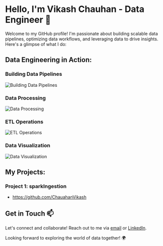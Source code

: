 # Hello, I'm Vikash Chauhan - Data Engineer 🚀

Welcome to my GitHub profile! I'm passionate about building scalable data pipelines, optimizing data workflows, and leveraging data to drive insights. Here's a glimpse of what I do:

## Data Engineering in Action:

### Building Data Pipelines
![Building Data Pipelines](https://media.giphy.com/media/ZVik7pBtu9dNS/giphy.gif)

### Data Processing
![Data Processing](https://media.giphy.com/media/SWoSkN6DxTszqIKEqv/giphy.gif)

### ETL Operations
![ETL Operations](https://media.giphy.com/media/KAq5w47R9rmTuvWOWa/giphy.gif)

### Data Visualization
![Data Visualization](https://media.giphy.com/media/xUA7bdpLxQhsSQdyog/giphy.gif)

## My Projects:

### Project 1: sparkIngestion
- https://github.com/ChauahanVikash

## Get in Touch 📫

Let's connect and collaborate! Reach out to me via [email](mailto:vikashch1998@gmail.com) or [LinkedIn](https://www.linkedin.com/in/vikashch1998).

Looking forward to exploring the world of data together! 🌍
